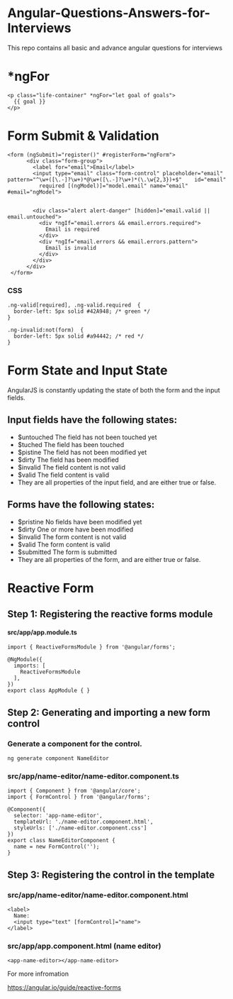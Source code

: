# Angular-Questions-Answers-for-Interviews
This repo contains all basic and advance angular questions for interviews

# *ngFor

    <p class="life-container" *ngFor="let goal of goals">
      {{ goal }}
    </p>


# Form Submit & Validation

    <form (ngSubmit)="register()" #registerForm="ngForm">
          <div class="form-group">
            <label for="email">Email</label>
            <input type="email" class="form-control" placeholder="email" pattern="^\w+([\.-]?\w+)*@\w+([\.-]?\w+)*(\.\w{2,3})+$"    id="email"
              required [(ngModel)]="model.email" name="email" #email="ngModel">


            <div class="alert alert-danger" [hidden]="email.valid || email.untouched">
              <div *ngIf="email.errors && email.errors.required">
                Email is required
              </div>
              <div *ngIf="email.errors && email.errors.pattern">
                Email is invalid
              </div>
            </div>
          </div>
     </form>     
 

### CSS

    .ng-valid[required], .ng-valid.required  {
      border-left: 5px solid #42A948; /* green */
    }

    .ng-invalid:not(form)  {
      border-left: 5px solid #a94442; /* red */
    }

# Form State and Input State
AngularJS is constantly updating the state of both the form and the input fields.

## Input fields have the following states:

 - $untouched The field has not been touched yet
 - $tuched The field has been touched
 - $pistine The field has not been modified yet
 - $dirty The field has been modified
 - $invalid The field content is not valid
 - $valid The field content is valid
 - They are all properties of the input field, and are either true or false.

## Forms have the following states:

 - $pristine No fields have been modified yet
 - $dirty One or more have been modified
 - $invalid The form content is not valid
 - $valid The form content is valid
 - $submitted The form is submitted
 - They are all properties of the form, and are either true or false.
 
 # Reactive Form
 
 ## Step 1: Registering the reactive forms module
 
#### src/app/app.module.ts 

    import { ReactiveFormsModule } from '@angular/forms';

    @NgModule({
      imports: [
        ReactiveFormsModule
      ],
    })
    export class AppModule { }
 
 ## Step 2: Generating and importing a new form control
 
 ### Generate a component for the control.

    ng generate component NameEditor
    
 ### src/app/name-editor/name-editor.component.ts
 
    import { Component } from '@angular/core';
    import { FormControl } from '@angular/forms';

    @Component({
      selector: 'app-name-editor',
      templateUrl: './name-editor.component.html',
      styleUrls: ['./name-editor.component.css']
    })
    export class NameEditorComponent {
      name = new FormControl('');
    }
 
## Step 3: Registering the control in the template

### src/app/name-editor/name-editor.component.html

    <label>
      Name:
      <input type="text" [formControl]="name">
    </label>
    
### src/app/app.component.html (name editor)

    <app-name-editor></app-name-editor>
    
For more infromation

https://angular.io/guide/reactive-forms
